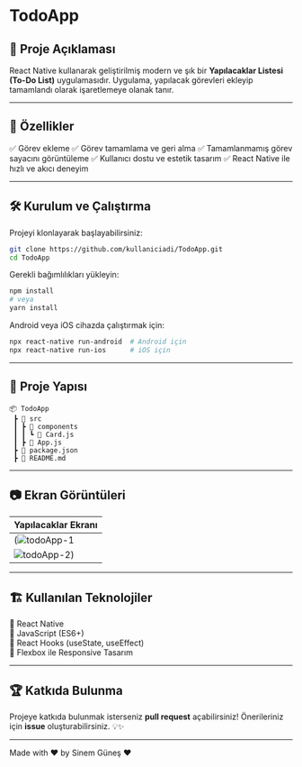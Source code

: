 # TodoApp





## 📌 Proje Açıklaması
React Native kullanarak geliştirilmiş modern ve şık bir **Yapılacaklar Listesi (To-Do List)** uygulamasıdır. Uygulama, yapılacak görevleri ekleyip tamamlandı olarak işaretlemeye olanak tanır.

---

## 🚀 Özellikler
✅ Görev ekleme
✅ Görev tamamlama ve geri alma
✅ Tamamlanmamış görev sayacını görüntüleme
✅ Kullanıcı dostu ve estetik tasarım
✅ React Native ile hızlı ve akıcı deneyim

---

## 🛠️ Kurulum ve Çalıştırma

Projeyi klonlayarak başlayabilirsiniz:

```bash
git clone https://github.com/kullaniciadi/TodoApp.git
cd TodoApp
```

Gerekli bağımlılıkları yükleyin:

```bash
npm install
# veya
yarn install
```

Android veya iOS cihazda çalıştırmak için:

```bash
npx react-native run-android  # Android için
npx react-native run-ios      # iOS için
```

---

## 📂 Proje Yapısı
```
📦 TodoApp
 ┣ 📂 src
 ┃ ┣ 📂 components
 ┃ ┃ ┗ 📜 Card.js
 ┃ ┣ 📜 App.js
 ┣ 📜 package.json
 ┣ 📜 README.md
```

---

## 📷 Ekran Görüntüleri

| Yapılacaklar Ekranı |
|----------------------|
|(![todoApp-1](https://github.com/user-attachments/assets/ebc0c512-3021-45f2-8741-e29d6d0dcd23)
![todoApp-2](https://github.com/user-attachments/assets/57aa905b-6c82-4a0a-86e4-db0a6d806b9d)) |

---

## 🏗️ Kullanılan Teknolojiler
🔹 React Native  
🔹 JavaScript (ES6+)  
🔹 React Hooks (useState, useEffect)  
🔹 Flexbox ile Responsive Tasarım  

---

## 🏆 Katkıda Bulunma
Projeye katkıda bulunmak isterseniz **pull request** açabilirsiniz! Önerileriniz için **issue** oluşturabilirsiniz. 💡✨

---

Made with ❤️ by Sinem Güneş ❤️

